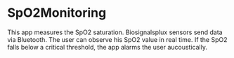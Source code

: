 # SpO2Monitoring
This app measures the SpO2 saturation. Biosignalsplux sensors send data via Bluetooth. The user can observe his SpO2 value in real time. If the SpO2 falls below a critical threshold, the app alarms the user aucoustically.


